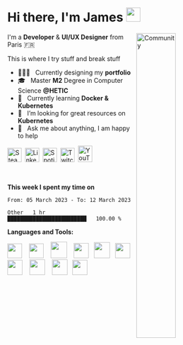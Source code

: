 <h1 align="left">Hi there, I'm James <img src="https://raw.githubusercontent.com/blackcater/blackcater/main/images/Hi.gif" height="32" /></h1>

<!-- Any image aligned to the right. Beware the width -->

<img width="42%" padding-left="-20px" align="right" alt="Community" src="https://i.postimg.cc/m2tD2hk9/Page-Under-Construction.png"/>
<!-- <img width="42%" padding-left="-20px" align="right" alt="Community" src="https://i.ibb.co/fxWTKy3/Lightroom.png"/> -->
<!-- <img width="47%" padding-left="-20px" align="right" alt="Challenge" src="https://i.ibb.co/n0tH2Nj/ezgif-2-a598e1dfdf47.png"/> -->


I'm a **Developer** & **UI/UX Designer** from Paris 🇫🇷 

This is where I try stuff and break stuff


- 👨🏽‍💻 &nbsp; Currently designing my **portfolio**
- 🎓 &nbsp; Master **M2** Degree in Computer Science **@HETIC**
- 🤖 &nbsp; Currently learning **Docker & Kubernetes**
- 🤔 &nbsp; I’m looking for great resources on **Kubernetes**
- 💬 &nbsp; Ask me about anything, I am happy to help

<!-- Contact -->
<div class="contacts" display="flex"; justify-content="center"; align-items="center";>
  
<p align="left">
    <a href="https://steamcommunity.com/id/ojrsh/"><img alt="Steam" title="Steam" height="32" width="32" src="https://upload.wikimedia.org/wikipedia/commons/8/83/Steam_icon_logo.svg"></a>&nbsp;
  <a href="https://www.linkedin.com/in/james-bissick/"><img alt="LinkedIn" title="LinkedIn" height="32" width="32" src="https://raw.githubusercontent.com/peterthehan/peterthehan/master/assets/linkedin.svg"></a>&nbsp;
  <a href="https://open.spotify.com/user/e684zswkmuqiweuqsunr5wt6b"><img alt="Spotify" title="Spotify" height="32" width="32" src="https://upload.wikimedia.org/wikipedia/commons/1/19/Spotify_logo_without_text.svg"></a>&nbsp;
  <a href="https://www.twitch.tv/jamesharrys"><img alt="Twitch" title="Twitch" height="32" width="32" src="https://upload.wikimedia.org/wikipedia/commons/d/d3/Twitch_Glitch_Logo_Purple.svg"></a>&nbsp;
  <a href="https://www.youtube.com/channel/UCFmFnhx5fSAZC0dT2n5xWqg?view_as=subscriber"><img alt="YouTube" title="YouTube" height="37" width="32" src="https://raw.githubusercontent.com/peterthehan/peterthehan/master/assets/youtube.svg"></a>
</p>
</div>

<br/>

<!-- <img src="https://media.giphy.com/media/VgCDAzcKvsR6OM0uWg/giphy.gif" width="50"> -->

**This week I spent my time on** 

<!--START_SECTION:waka-->

```text
From: 05 March 2023 - To: 12 March 2023

Other   1 hr            █████████████████████████   100.00 %
```

<!--END_SECTION:waka-->


**Languages and Tools:**

<!-- <a href="#" alt="clang"><img height="35" src="https://svgshare.com/i/Ntk.svg"></a>&nbsp;&nbsp; -->
<!-- <a href="#" alt="vue"><img height="33" src="https://svgshare.com/i/Rmd.svg"></a>&nbsp;&nbsp; -->
<!-- <a href="#" alt="deno"><img height="34" src="https://github.com/blackcater/blackcater/blob/main/images/logo-deno.svg"></a>&nbsp;&nbsp;&nbsp; -->
<!-- <a href="#" alt="swift"><img height="34" src="https://svgshare.com/i/NWS.svg"></a>&nbsp;&nbsp;&nbsp; -->

<a href="#" alt="javascript"><img height="33" src="https://github.com/blackcater/blackcater/blob/main/images/logo-javascript.svg"></a>&nbsp;&nbsp;&nbsp;
<a href="#" alt="typescript"><img height="33" src="https://github.com/blackcater/blackcater/blob/main/images/logo-typescript.svg"></a>&nbsp;&nbsp;&nbsp;
<a href="#" alt="nodejs"><img height="37" src="https://github.com/blackcater/blackcater/blob/main/images/logo-nodejs.svg"></a>&nbsp;&nbsp;&nbsp;
<a href="#" alt="symfony"><img height="34" src="https://svgshare.com/i/iC5.svg"></a>&nbsp;&nbsp;
<a href="#" alt="python"><img height="36" src="https://svgshare.com/i/VhQ.svg"></a>&nbsp;&nbsp;
<a href="#" alt="react"><img height="34" src="https://svgshare.com/i/RjK.svg"></a>&nbsp;&nbsp;
<a href="#" alt="figma"><img height="34" src="https://upload.wikimedia.org/wikipedia/commons/thumb/3/33/Figma-logo.svg/800px-Figma-logo.svg.png"></a>&nbsp;&nbsp;&nbsp;
<a href="#" alt="postgresql"><img height="35" src="https://upload.wikimedia.org/wikipedia/commons/thumb/2/29/Postgresql_elephant.svg/1080px-Postgresql_elephant.svg.png"></a>&nbsp;&nbsp;&nbsp;
<a href="#" alt="firebase"><img height="35" src="https://cdn.freebiesupply.com/logos/large/2x/firebase-1-logo-png-transparent.png"></a>&nbsp;&nbsp;
<a href="#" alt="kubernetes"><img height="34" src="https://svgshare.com/i/iz2.svg"></a>&nbsp;&nbsp;&nbsp;

<!--
<a href="#" alt="golang"><img height="37" src="https://i.ibb.co/q5krM6Q/3308007-0.png"></a>&nbsp;&nbsp;&nbsp;
<a href="#" alt="graphql"><img height="35" src="https://svgshare.com/i/VBo.svg"></a>&nbsp;&nbsp;&nbsp;
-->


